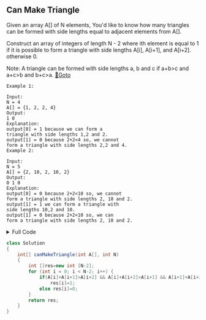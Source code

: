 ## Can Make Triangle 
Given an array A[] of N elements, You'd like to know how many triangles can be formed with side lengths equal to adjacent elements from A[].

Construct an array of integers of length N - 2 where ith element is equal to 1 if it is possible to form a triangle with side lengths A[i], A[i+1], and A[i+2]. otherwise 0.

Note: A triangle can be formed with side lengths a, b and c if a+b>c and a+c>b and b+c>a. [🔗Goto](https://practice.geeksforgeeks.org/problems/51b7f8fb8b33d657a857f230361b7dad6565ce62/1#) 

```
Example 1:

Input:
N = 4
A[] = {1, 2, 2, 4}
Output:
1 0
Explanation:
output[0] = 1 because we can form a 
triangle with side lengths 1,2 and 2.
output[1] = 0 because 2+2<4 so, we cannot 
form a triangle with side lengths 2,2 and 4.
Example 2:

Input: 
N = 5
A[] = {2, 10, 2, 10, 2}
Output:
0 1 0
Explanation:
output[0] = 0 because 2+2<10 so, we cannot
form a triangle with side lengths 2, 10 and 2. 
output[1] = 1 we can form a triangle with 
side lengths 10,2 and 10. 
output[1] = 0 because 2+2<10 so, we can
form a triangle with side lengths 2, 10 and 2. 
```
<details>
<summary>Full Code</summary>

```java
import java.io.*;
import java.util.*; 

class FastReader{ 
    BufferedReader br; 
    StringTokenizer st; 

    public FastReader(){ 
        br = new BufferedReader(new InputStreamReader(System.in)); 
    } 

    String next(){ 
        while (st == null || !st.hasMoreElements()){ 
            try{ st = new StringTokenizer(br.readLine()); } catch (IOException  e){ e.printStackTrace(); } 
        } 
        return st.nextToken(); 
    } 

    String nextLine(){ 
        String str = ""; 
        try{ str = br.readLine(); } catch (IOException e) { e.printStackTrace(); } 
        return str; 
    } 
    
    Integer nextInt(){
        return Integer.parseInt(next());
    }
}

class GFG{
    public static void main(String args[]) throws IOException { 
        FastReader read = new FastReader();
        int t = read.nextInt();
        PrintWriter out = new PrintWriter(System.out);
        while(t-- > 0){
            int N = read.nextInt();
            int A[]= new int[N];
            for(int i = 0; i < N; i++)
                A[i] = read.nextInt();

            Solution ob = new Solution();
            int ans[] = ob.canMakeTriangle(A, N); 
            for (int i=0;i<ans.length;i++) 
                out.print(ans[i]+" "); 
            out.println();
        }
        out.flush();
    } 
} // } Driver Code Ends


//User function Template for Java
class Solution 
{ 
    int[] canMakeTriangle(int A[], int N) 
    { 
        int []res=new int [N-2];
        for (int i = 0; i < N-2; i++) {
            if(A[i]+A[i+1]>A[i+2] && A[i]+A[i+2]>A[i+1] && A[i+1]+A[i+2]>A[i])
                res[i]=1;
            else res[i]=0;
        }
        return res;
    }
}
```
</details>

```java
class Solution 
{ 
    int[] canMakeTriangle(int A[], int N) 
    { 
        int []res=new int [N-2];
        for (int i = 0; i < N-2; i++) {
            if(A[i]+A[i+1]>A[i+2] && A[i]+A[i+2]>A[i+1] && A[i+1]+A[i+2]>A[i])
                res[i]=1;
            else res[i]=0;
        }
        return res;
    }
}
```
